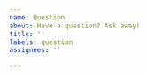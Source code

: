 ```yaml
---
name: Question
about: Have a question? Ask away!
title: ''
labels: question
assignees: ''

---
```




